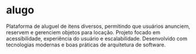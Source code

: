 # alugo
Plataforma de aluguel de itens diversos, permitindo que usuários anunciem, reservem e gerenciem objetos para locação. Projeto focado em acessibilidade, experiência do usuário e escalabilidade. Desenvolvido com tecnologias modernas e boas práticas de arquitetura de software.
